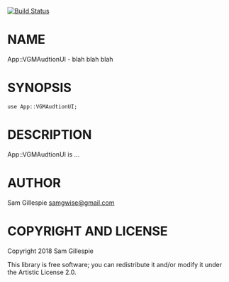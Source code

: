 [![Build Status](https://travis-ci.org/samgwise/VGM-Builder-UI.svg?branch=master)](https://travis-ci.org/samgwise/VGM-Builder-UI)

NAME
====

App::VGMAudtionUI - blah blah blah

SYNOPSIS
========

    use App::VGMAudtionUI;

DESCRIPTION
===========

App::VGMAudtionUI is ...

AUTHOR
======

Sam Gillespie <samgwise@gmail.com>

COPYRIGHT AND LICENSE
=====================

Copyright 2018 Sam Gillespie

This library is free software; you can redistribute it and/or modify it under the Artistic License 2.0.

